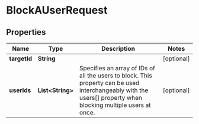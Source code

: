 

# BlockAUserRequest


## Properties

| Name | Type | Description | Notes |
|------------ | ------------- | ------------- | -------------|
|**targetId** | **String** |  |  [optional] |
|**userIds** | **List&lt;String&gt;** | Specifies an array of IDs of all the users to block. This property can be used interchangeably with the users[] property when blocking multiple users at once. |  [optional] |



